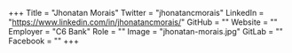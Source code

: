 +++
Title = "Jhonatan Morais"
Twitter = "jhonatancmorais"
LinkedIn = "https://www.linkedin.com/in/jhonatancmorais/"
GitHub = ""
Website = ""
Employer = "C6 Bank"
Role = ""
Image = "jhonatan-morais.jpg"
GitLab = ""
Facebook = ""
+++
